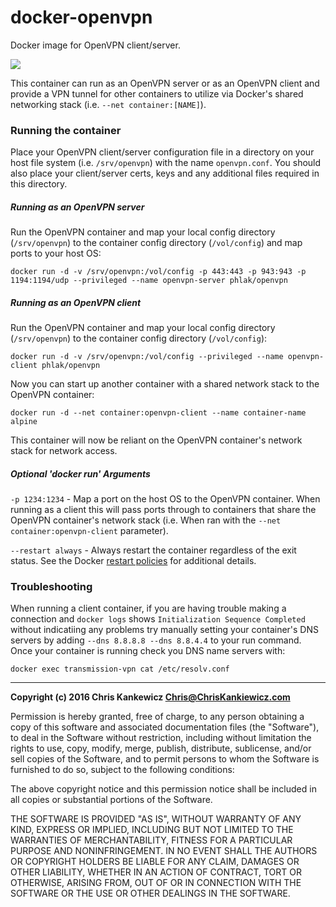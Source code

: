 docker-openvpn
==============

Docker image for OpenVPN client/server.

[![](https://badge.imagelayers.io/phlak/openvpn:latest.svg)](https://imagelayers.io/?images=phlak/openvpn:latest 'Get your own badge on imagelayers.io')

This container can run as an OpenVPN server or as an OpenVPN client and provide a VPN tunnel for
other containers to utilize via Docker's shared networking stack (i.e. `--net container:[NAME]`).


### Running the container

Place your OpenVPN client/server configuration file in a directory on your host file system
(i.e. `/srv/openvpn`) with the name `openvpn.conf`. You should also place your client/server certs,
keys and any additional files required in this directory.


##### Running as an OpenVPN server

Run the OpenVPN container and map your local config directory (`/srv/openvpn`) to the container
config directory (`/vol/config`) and map ports to your host OS:

    docker run -d -v /srv/openvpn:/vol/config -p 443:443 -p 943:943 -p 1194:1194/udp --privileged --name openvpn-server phlak/openvpn


##### Running as an OpenVPN client

Run the OpenVPN container and map your local config directory (`/srv/openvpn`) to the container
config directory (`/vol/config`):

    docker run -d -v /srv/openvpn:/vol/config --privileged --name openvpn-client phlak/openvpn

Now you can start up another container with a shared network stack to the OpenVPN container:

    docker run -d --net container:openvpn-client --name container-name alpine

This container will now be reliant on the OpenVPN container's network stack for network access.


##### Optional 'docker run' Arguments

`-p 1234:1234` - Map a port on the host OS to the OpenVPN container. When running as a client this
                 will pass ports through to containers that share the OpenVPN container's network
                 stack (i.e. When ran with the `--net container:openvpn-client` parameter).

`--restart always` - Always restart the container regardless of the exit status. See the Docker
                     [restart policies](https://goo.gl/OI87rA) for additional details.


### Troubleshooting

When running a client container, if you are having trouble making a connection and `docker logs`
shows `Initialization Sequence Completed` without indicatiing any problems try manually setting your
container's DNS servers by adding `--dns 8.8.8.8 --dns 8.8.4.4` to your run command. Once your
container is running check you DNS name servers with:

    docker exec transmission-vpn cat /etc/resolv.conf


-----

**Copyright (c) 2016 Chris Kankewicz <Chris@ChrisKankiewicz.com>**

Permission is hereby granted, free of charge, to any person obtaining a copy
of this software and associated documentation files (the "Software"), to deal
in the Software without restriction, including without limitation the rights
to use, copy, modify, merge, publish, distribute, sublicense, and/or sell
copies of the Software, and to permit persons to whom the Software is
furnished to do so, subject to the following conditions:

The above copyright notice and this permission notice shall be included in
all copies or substantial portions of the Software.

THE SOFTWARE IS PROVIDED "AS IS", WITHOUT WARRANTY OF ANY KIND, EXPRESS OR
IMPLIED, INCLUDING BUT NOT LIMITED TO THE WARRANTIES OF MERCHANTABILITY,
FITNESS FOR A PARTICULAR PURPOSE AND NONINFRINGEMENT. IN NO EVENT SHALL THE
AUTHORS OR COPYRIGHT HOLDERS BE LIABLE FOR ANY CLAIM, DAMAGES OR OTHER
LIABILITY, WHETHER IN AN ACTION OF CONTRACT, TORT OR OTHERWISE, ARISING FROM,
OUT OF OR IN CONNECTION WITH THE SOFTWARE OR THE USE OR OTHER DEALINGS IN
THE SOFTWARE.
